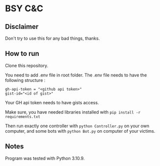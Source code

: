 # BSY C&C

## Disclaimer

Don't try to use this for any bad things, thanks.

## How to run

Clone this repository.

You need to add .env file in root folder.
The .env file needs to have the following structure :

````
gh-api-token = "<github api token>"
gist-id="<id of gist>"
````

Your GH api token needs to have gists access.

Make sure, you have needed libraries installed with `pip install -r requirements.txt`

Then run exactly one controller with `python Controller.py` on your own computer,
and some bots with `python Bot.py` on computer of your victims.

## Notes

Program was tested with Python 3.10.9. 


